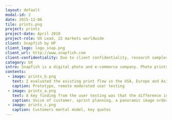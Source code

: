 ```yaml
---
layout: default
modal-id: 2
date: 2015-12-06
tile: prints.png
project: prints
project-date: April 2010
project-role: UX Lead, 22 markets worldwide
client: Snapfish by HP
client_logo: logo_snap.png
client_url: http://www.snapfish.com
client-confidentiality: Due to client confidentiality, research samples are only available on request.
category: UX
intro: Snapfish is a digital photo and e-commerce company. Photo prints are amongst the biggest sellers with 60% of customers ordering between 40 - 200 prints. The challenge was to create an application which allowed customers to organize, edit and review their prints before entering the checkout flow. Customers often received different sizes of prints within an order or find that their photos have been cropped. This is partly due to the increase in people taking more digital photographs with varying aspect ratios from 3.4 to 1.1 and these ratios not being equivalent to print sizes. 
contents:
 - image: prints_b.png
   text: I evaluated the existing print flow in the USA, Europe and Asia and then analyzed the corresponding web analytics. In tandem with this I interviewed customer service and business stakeholders. I synthesized these findings into a low-fidelity axure prototype which was used by the engineering team to create a high-fidelity prototype for user testing.  Remote moderated testing was carried out in Ireland with six participants over two days and the prototype allowed test participants to use their own Snapfish accounts and photographs.
   caption: Prototype, remote moderated user testing
 - image: prints_a.png
   text: A key finding from the user testing was that the difference in aspect ratios between digital and film photo formats is an unfamiliar and confusing topic hence the test participants were unclear about the repurcussions of the choices they were being asked to make. The application was designed to automatically detect the correct print size for the customers photos. In addition to this customers now make choices based on whether their photos are to be put in a photo album or hung on the wall, rather than trying to understand what aspect ratio their source photo is. We also mapped the customers mental model of purchasing prints and aligned the end-to-end purchase flow to match their behavior pattern of "select > act > proof > buy”.
   caption: Voice of customer, sprint planning, a panoramic image ordered in 10x15, 13x18, 11x15
 - image: prints_c.png
   caption: Customers mental model, key quotes
---
```

